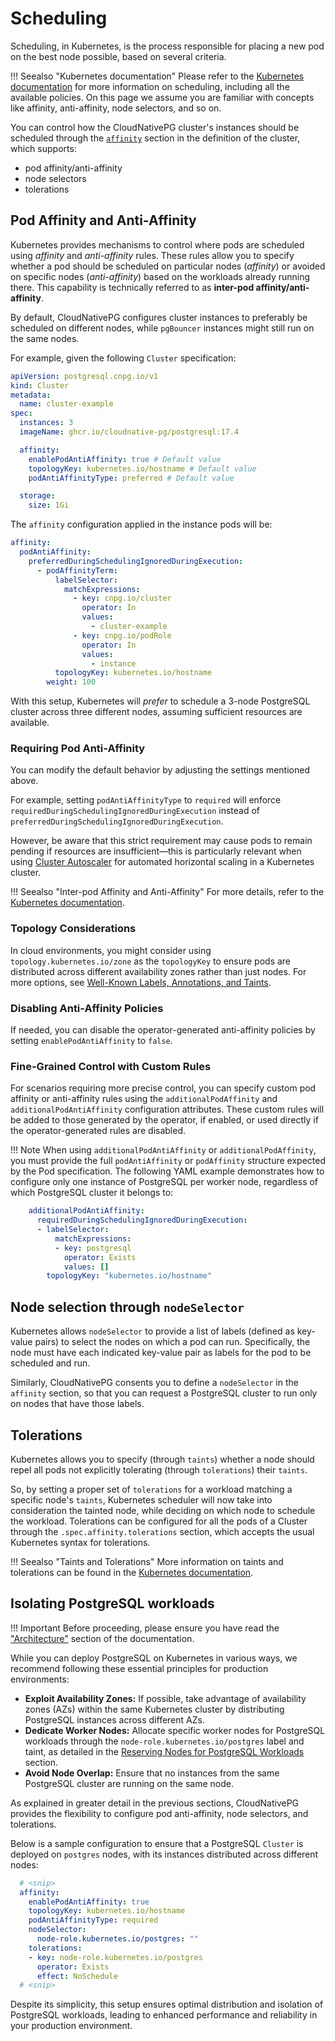 <!-- SPDX-License-Identifier: CC-BY-4.0 -->
# Scheduling

Scheduling, in Kubernetes, is the process responsible for placing a new pod on
the best node possible, based on several criteria.

!!! Seealso "Kubernetes documentation"
    Please refer to the
    [Kubernetes documentation](https://kubernetes.io/docs/concepts/scheduling-eviction/)
    for more information on scheduling, including all the available policies. On
    this page we assume you are familiar with concepts like affinity,
    anti-affinity, node selectors, and so on.

You can control how the CloudNativePG cluster's instances should be
scheduled through the [`affinity`](cloudnative-pg.v1.md#postgresql-cnpg-io-v1-AffinityConfiguration)
section in the definition of the cluster, which supports:

- pod affinity/anti-affinity
- node selectors
- tolerations

## Pod Affinity and Anti-Affinity

Kubernetes provides mechanisms to control where pods are scheduled using
*affinity* and *anti-affinity* rules. These rules allow you to specify whether
a pod should be scheduled on particular nodes (*affinity*) or avoided on
specific nodes (*anti-affinity*) based on the workloads already running there.
This capability is technically referred to as **inter-pod
affinity/anti-affinity**.

By default, CloudNativePG configures cluster instances to preferably be
scheduled on different nodes, while `pgBouncer` instances might still run on
the same nodes.

For example, given the following `Cluster` specification:

```yaml
apiVersion: postgresql.cnpg.io/v1
kind: Cluster
metadata:
  name: cluster-example
spec:
  instances: 3
  imageName: ghcr.io/cloudnative-pg/postgresql:17.4

  affinity:
    enablePodAntiAffinity: true # Default value
    topologyKey: kubernetes.io/hostname # Default value
    podAntiAffinityType: preferred # Default value

  storage:
    size: 1Gi
```

The `affinity` configuration applied in the instance pods will be:

```yaml
affinity:
  podAntiAffinity:
    preferredDuringSchedulingIgnoredDuringExecution:
      - podAffinityTerm:
          labelSelector:
            matchExpressions:
              - key: cnpg.io/cluster
                operator: In
                values:
                  - cluster-example
              - key: cnpg.io/podRole
                operator: In
                values:
                  - instance
          topologyKey: kubernetes.io/hostname
        weight: 100
```

With this setup, Kubernetes will *prefer* to schedule a 3-node PostgreSQL
cluster across three different nodes, assuming sufficient resources are
available.

### Requiring Pod Anti-Affinity

You can modify the default behavior by adjusting the settings mentioned above.

For example, setting `podAntiAffinityType` to `required` will enforce
`requiredDuringSchedulingIgnoredDuringExecution` instead of
`preferredDuringSchedulingIgnoredDuringExecution`.

However, be aware that this strict requirement may cause pods to remain pending
if resources are insufficient—this is particularly relevant when using [Cluster Autoscaler](https://github.com/kubernetes/autoscaler/tree/master/cluster-autoscaler) <!-- wokeignore:rule=master -->
for automated horizontal scaling in a Kubernetes cluster.

!!! Seealso "Inter-pod Affinity and Anti-Affinity"
    For more details, refer to the [Kubernetes documentation](https://kubernetes.io/docs/concepts/scheduling-eviction/assign-pod-node/#inter-pod-affinity-and-anti-affinity).

### Topology Considerations

In cloud environments, you might consider using `topology.kubernetes.io/zone`
as the `topologyKey` to ensure pods are distributed across different
availability zones rather than just nodes. For more options, see
[Well-Known Labels, Annotations, and Taints](https://kubernetes.io/docs/reference/labels-annotations-taints/).

### Disabling Anti-Affinity Policies

If needed, you can disable the operator-generated anti-affinity policies by
setting `enablePodAntiAffinity` to `false`.

### Fine-Grained Control with Custom Rules

For scenarios requiring more precise control, you can specify custom pod
affinity or anti-affinity rules using the `additionalPodAffinity` and
`additionalPodAntiAffinity` configuration attributes. These custom rules will
be added to those generated by the operator, if enabled, or used directly if
the operator-generated rules are disabled.

!!! Note
    When using `additionalPodAntiAffinity` or `additionalPodAffinity`, you must
    provide the full `podAntiAffinity` or `podAffinity` structure expected by the
    Pod specification. The following YAML example demonstrates how to configure
    only one instance of PostgreSQL per worker node, regardless of which PostgreSQL
    cluster it belongs to:

```yaml
    additionalPodAntiAffinity:
      requiredDuringSchedulingIgnoredDuringExecution:
      - labelSelector:
          matchExpressions:
          - key: postgresql
            operator: Exists
            values: []
        topologyKey: "kubernetes.io/hostname"
```

## Node selection through `nodeSelector`

Kubernetes allows `nodeSelector` to provide a list of labels (defined as
key-value pairs) to select the nodes on which a pod can run. Specifically,
the node must have each indicated key-value pair as labels for the
pod to be scheduled and run.

Similarly, CloudNativePG consents you to define a `nodeSelector` in the
`affinity` section, so that you can request a PostgreSQL cluster to run only
on nodes that have those labels.

## Tolerations

Kubernetes allows you to specify (through `taints`) whether a node should repel
all pods not explicitly tolerating (through `tolerations`) their `taints`.

So, by setting a proper set of `tolerations` for a workload matching a specific
node's `taints`, Kubernetes scheduler will now take into consideration the
tainted node, while deciding on which node to schedule the workload.
Tolerations can be configured for all the pods of a Cluster through the
`.spec.affinity.tolerations` section, which accepts the usual Kubernetes syntax
for tolerations.

!!! Seealso "Taints and Tolerations"
    More information on taints and tolerations can be found in the
    [Kubernetes documentation](https://kubernetes.io/docs/concepts/scheduling-eviction/taint-and-toleration/).

## Isolating PostgreSQL workloads

!!! Important
    Before proceeding, please ensure you have read the
    ["Architecture"](architecture.md) section of the documentation.

While you can deploy PostgreSQL on Kubernetes in various ways, we recommend
following these essential principles for production environments:

- **Exploit Availability Zones:** If possible, take advantage of availability
  zones (AZs) within the same Kubernetes cluster by distributing PostgreSQL
  instances across different AZs.
- **Dedicate Worker Nodes:** Allocate specific worker nodes for PostgreSQL
  workloads through the `node-role.kubernetes.io/postgres` label and taint,
  as detailed in the [Reserving Nodes for PostgreSQL Workloads](architecture.md#reserving-nodes-for-postgresql-workloads)
  section.
- **Avoid Node Overlap:** Ensure that no instances from the same PostgreSQL
  cluster are running on the same node.

As explained in greater detail in the previous sections, CloudNativePG
provides the flexibility to configure pod anti-affinity, node selectors, and
tolerations.

Below is a sample configuration to ensure that a PostgreSQL `Cluster` is
deployed on `postgres` nodes, with its instances distributed across different
nodes:

```yaml
  # <snip>
  affinity:
    enablePodAntiAffinity: true
    topologyKey: kubernetes.io/hostname
    podAntiAffinityType: required
    nodeSelector:
      node-role.kubernetes.io/postgres: ""
    tolerations:
    - key: node-role.kubernetes.io/postgres
      operator: Exists
      effect: NoSchedule
  # <snip>
```

Despite its simplicity, this setup ensures optimal distribution and isolation
of PostgreSQL workloads, leading to enhanced performance and reliability in
your production environment.

